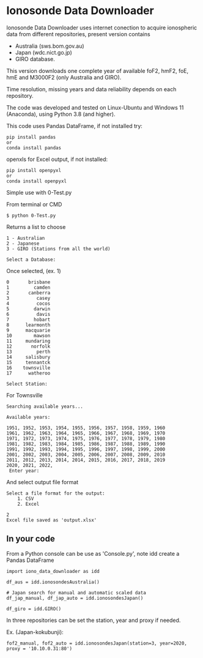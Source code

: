 # Ionosonde Data Downloader

Ionosonde Data Downloader uses internet conection to acquire ionospheric data from different repositories, present version contains
* Australia (sws.bom.gov.au)
* Japan (wdc.nict.go.jp)
* GIRO database.

This version downloads one complete year of available foF2, hmF2, foE, hmE and M3000F2 (only Australia and GIRO).

Time resolution, missing years and data reliability depends on each repository.

The code was developed and tested on Linux-Ubuntu and Windows 11 (Anaconda), using Python 3.8 (and higher).

This code uses Pandas DataFrame, if not installed try:
```
pip install pandas
or
conda install pandas
```

openxls for Excel output, if not installed:

```
pip install openpyxl
or
conda install openpyxl
```

Simple use with 0-Test.py

From terminal or CMD
```
$ python 0-Test.py 
```
Returns a list to choose 
```
1 - Australian
2 - Japanese
3 - GIRO (Stations from all the world)
          
Select a Database: 
```

Once selected, (ex. 1)
```
0       brisbane
1         camden
2       canberra
3          casey
4          cocos
5         darwin
6          davis
7         hobart
8      learmonth
9      macquarie
10        mawson
11     mundaring
12       norfolk
13         perth
14     salisbury
15     tennantck
16    townsville
17      watheroo

Select Station: 
```
For Townsville
```
Searching available years...

Available years: 

1951, 1952, 1953, 1954, 1955, 1956, 1957, 1958, 1959, 1960
1961, 1962, 1963, 1964, 1965, 1966, 1967, 1968, 1969, 1970
1971, 1972, 1973, 1974, 1975, 1976, 1977, 1978, 1979, 1980
1981, 1982, 1983, 1984, 1985, 1986, 1987, 1988, 1989, 1990
1991, 1992, 1993, 1994, 1995, 1996, 1997, 1998, 1999, 2000
2001, 2002, 2003, 2004, 2005, 2006, 2007, 2008, 2009, 2010
2011, 2012, 2013, 2014, 2014, 2015, 2016, 2017, 2018, 2019
2020, 2021, 2022, 
 Enter year: 
 ```
And select output file format
```
Select a file format for the output:
    1. CSV
    2. Excel
      
2
Excel file saved as 'output.xlsx'
```

## In your code

From a Python console can be use as 'Console.py', note idd create a Pandas DataFrame

```
import iono_data_downloader as idd

df_aus = idd.ionosondesAustralia()

# Japan search for manual and automatic scaled data
df_jap_manual, df_jap_auto = idd.ionosondesJapan()

df_giro = idd.GIRO()
```

In three repositories can be set the station, year and proxy if needed.

Ex. (Japan-kokubunji):
```
fof2_manual, fof2_auto = idd.ionosondesJapan(station=3, year=2020, proxy = '10.10.0.31:80')
```



